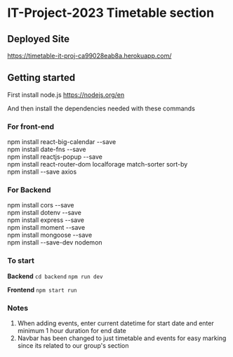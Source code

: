 # IT-Project-2023 Timetable section

## Deployed Site

https://timetable-it-proj-ca99028eab8a.herokuapp.com/

## Getting started

First install node.js
https://nodejs.org/en

And then install the dependencies needed with these commands

### For front-end

npm install react-big-calendar --save  
npm install date-fns --save  
npm install reactjs-popup --save  
npm install react-router-dom localforage match-sorter sort-by  
npm install --save axios

### For Backend

npm install cors --save  
npm install dotenv --save  
npm install express --save  
npm install moment --save  
npm install mongoose --save  
npm install --save-dev nodemon

### To start



**Backend**
`cd backend`
`npm run dev`

**Frontend**
`npm start run`

### Notes
1.  When adding events, enter current datetime for start date and enter minimum 1 hour duration for end date
2.  Navbar has been changed to just timetable and events for easy marking since its related to our group's section
